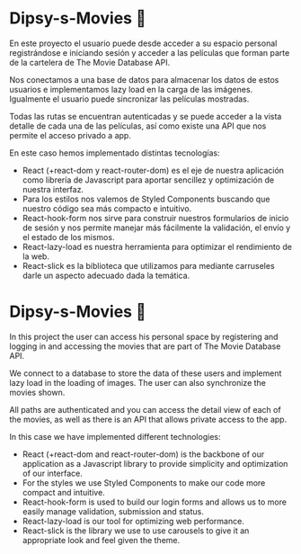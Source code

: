 # Dipsy-s-Movies 💚
En este proyecto el usuario puede desde acceder a su espacio personal registrándose e iniciando sesión y acceder a las películas que forman parte de la cartelera de The Movie Database API. 

Nos conectamos a una base de datos para almacenar los datos de estos usuarios e implementamos lazy load en la carga de las imágenes. Igualmente el usuario puede sincronizar las películas mostradas. 

Todas las rutas se encuentran autenticadas y se puede acceder a la vista detalle de cada una de las películas, así como existe una API que nos permite el acceso privado a app.

En este caso hemos implementado distintas tecnologías: 
- React (+react-dom y react-router-dom) es el eje de nuestra aplicación como librería de Javascript para aportar sencillez y optimización de nuestra interfaz. 
- Para los estilos nos valemos de Styled Components buscando que nuestro código sea más compacto e intuitivo.
- React-hook-form nos sirve para construir nuestros formularios de inicio de sesión y nos permite manejar más fácilmente la validación, el envío y el estado de los mismos.
- React-lazy-load es nuestra herramienta para optimizar el rendimiento  de la web.
- React-slick es la biblioteca que utilizamos para mediante carruseles darle un aspecto adecuado dada la temática.


# Dipsy-s-Movies 💚
In this project the user can access his personal space by registering and logging in and accessing the movies that are part of The Movie Database API. 

We connect to a database to store the data of these users and implement lazy load in the loading of images. The user can also synchronize the movies shown. 

All paths are authenticated and you can access the detail view of each of the movies, as well as there is an API that allows private access to the app.

In this case we have implemented different technologies: 
- React (+react-dom and react-router-dom) is the backbone of our application as a Javascript library to provide simplicity and optimization of our interface. 
- For the styles we use Styled Components to make our code more compact and intuitive.
- React-hook-form is used to build our login forms and allows us to more easily manage validation, submission and status.
- React-lazy-load is our tool for optimizing web performance.
- React-slick is the library we use to use carousels to give it an appropriate look and feel given the theme.

